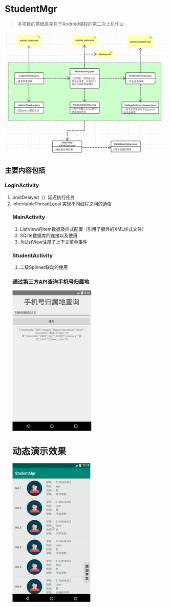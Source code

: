 # StudentMgr

> 本项目的基础是来自于Android课程的第二次上机作业

![image-20200311140439245](asset/image-20200311140439245.png)

## 主要内容包括

### LoginActivity

1. postDelayed（）延迟执行任务
2. InheritableThreadLocal<Object> 实现不同线程之间的通信

### MainActivity

1. ListView的Item数据及样式配置（引用了额外的XML样式文件）
2. SQlite数据库的连接以及使用
3. 为LIstView注册了上下文菜单事件

### StudentActivity

1. 二级Spinner联动的使用

### 通过第三方API查询手机号归属地

<img src="asset/image-20200409131414406.png" alt="image-20200409131414406" style="zoom:50%;" />

# 动态演示效果

<img src="asset/studentMgrPerformance.gif" alt="image-20200304201001029" style="zoom:50%;" />